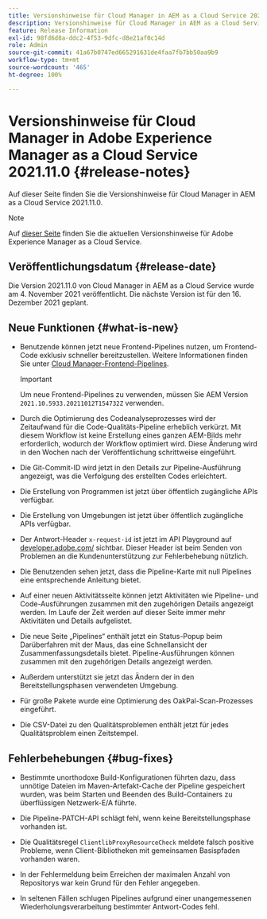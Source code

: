 ```yaml
---
title: Versionshinweise für Cloud Manager in AEM as a Cloud Service 2021.11.0
description: Versionshinweise für Cloud Manager in AEM as a Cloud Service 2021.11.0
feature: Release Information
exl-id: 98fd6d8a-ddc2-4f53-9dfc-d8e21af0c14d
role: Admin
source-git-commit: 41a67b0747ed665291631de4faa7fb7bb50aa9b9
workflow-type: tm+mt
source-wordcount: '465'
ht-degree: 100%

---
```


# Versionshinweise für Cloud Manager in Adobe Experience Manager as a Cloud Service 2021.11.0 {#release-notes}

Auf dieser Seite finden Sie die Versionshinweise für Cloud Manager in AEM as a Cloud Service 2021.11.0.

>[!NOTE]
>
>Auf [dieser Seite](/help/release-notes/release-notes-cloud/release-notes-current.md) finden Sie die aktuellen Versionshinweise für Adobe Experience Manager as a Cloud Service.

## Veröffentlichungsdatum {#release-date}

Die Version 2021.11.0 von Cloud Manager in AEM as a Cloud Service wurde am 4. November 2021 veröffentlicht.
Die nächste Version ist für den 16. Dezember 2021 geplant.

## Neue Funktionen {#what-is-new}

* Benutzende können jetzt neue Frontend-Pipelines nutzen, um Frontend-Code exklusiv schneller bereitzustellen. Weitere Informationen finden Sie unter [Cloud Manager-Frontend-Pipelines](/help/implementing/cloud-manager/configuring-pipelines/introduction-ci-cd-pipelines.md#front-end).

  >[!IMPORTANT]
  >Um neue Frontend-Pipelines zu verwenden, müssen Sie AEM Version `2021.10.5933.20211012T154732Z` verwenden.

* Durch die Optimierung des Codeanalyseprozesses wird der Zeitaufwand für die Code-Qualitäts-Pipeline erheblich verkürzt. Mit diesem Workflow ist keine Erstellung eines ganzen AEM-Bilds mehr erforderlich, wodurch der Workflow optimiert wird. Diese Änderung wird in den Wochen nach der Veröffentlichung schrittweise eingeführt.

* Die Git-Commit-ID wird jetzt in den Details zur Pipeline-Ausführung angezeigt, was die Verfolgung des erstellten Codes erleichtert.

* Die Erstellung von Programmen ist jetzt über öffentlich zugängliche APIs verfügbar.

* Die Erstellung von Umgebungen ist jetzt über öffentlich zugängliche APIs verfügbar.

* Der Antwort-Header `x-request-id` ist jetzt im API Playground auf [developer.adobe.com/](https://developer.adobe.com/) sichtbar. Dieser Header ist beim Senden von Problemen an die Kundenunterstützung zur Fehlerbehebung nützlich.

* Die Benutzenden sehen jetzt, dass die Pipeline-Karte mit null Pipelines eine entsprechende Anleitung bietet.

* Auf einer neuen Aktivitätsseite können jetzt Aktivitäten wie Pipeline- und Code-Ausführungen zusammen mit den zugehörigen Details angezeigt werden. Im Laufe der Zeit werden auf dieser Seite immer mehr Aktivitäten und Details aufgelistet.

* Die neue Seite „Pipelines“ enthält jetzt ein Status-Popup beim Darüberfahren mit der Maus, das eine Schnellansicht der Zusammenfassungsdetails bietet. Pipeline-Ausführungen können zusammen mit den zugehörigen Details angezeigt werden.

* Außerdem unterstützt sie jetzt das Ändern der in den Bereitstellungsphasen verwendeten Umgebung.

* Für große Pakete wurde eine Optimierung des OakPal-Scan-Prozesses eingeführt.

* Die CSV-Datei zu den Qualitätsproblemen enthält jetzt für jedes Qualitätsproblem einen Zeitstempel.

## Fehlerbehebungen {#bug-fixes}

* Bestimmte unorthodoxe Build-Konfigurationen führten dazu, dass unnötige Dateien im Maven-Artefakt-Cache der Pipeline gespeichert wurden, was beim Starten und Beenden des Build-Containers zu überflüssigen Netzwerk-E/A führte.

* Die Pipeline-PATCH-API schlägt fehl, wenn keine Bereitstellungsphase vorhanden ist.

* Die Qualitätsregel `ClientlibProxyResourceCheck` meldete falsch positive Probleme, wenn Client-Bibliotheken mit gemeinsamen Basispfaden vorhanden waren.

* In der Fehlermeldung beim Erreichen der maximalen Anzahl von Repositorys war kein Grund für den Fehler angegeben.

* In seltenen Fällen schlugen Pipelines aufgrund einer unangemessenen Wiederholungsverarbeitung bestimmter Antwort-Codes fehl.


